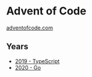# Advent of Code
[adventofcode.com](https://adventofcode.com/)

## Years
- [2019 - TypeScript](/2019)
- [2020 - Go](/2020)
